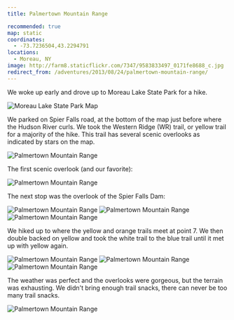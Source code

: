 ```yaml
---
title: Palmertown Mountain Range

recommended: true
map: static
coordinates:
  - -73.7236504,43.2294791
locations:
  - Moreau, NY
image: http://farm8.staticflickr.com/7347/9583833497_0171fe8688_c.jpg
redirect_from: /adventures/2013/08/24/palmertown-mountain-range/
---
```


We woke up early and drove up to Moreau Lake State Park for a hike.

<img alt="Moreau Lake State Park Map" src="http://farm8.staticflickr.com/7303/13013176105_99e4295620_o.png">

We parked on Spier Falls road, at the bottom of the map just before where the Hudson River curls. We took the Western Ridge (WR) trail, or yellow trail for a majority of the hike. This trail has several scenic overlooks as indicated by stars on the map.

<div class="photos">

<img src="http://farm3.staticflickr.com/2891/9583836201_fdbae467f0_c.jpg"  alt="Palmertown Mountain Range">
</div>

The first scenic overlook (and our favorite):

<div class="photos">

<img src="http://farm8.staticflickr.com/7347/9583833497_0171fe8688_c.jpg"  alt="Palmertown Mountain Range" class="pop-out">
</div>

The next stop was the overlook of the Spier Falls Dam:

<div class="photos">

<img src="http://farm8.staticflickr.com/7341/9583831625_fafaea7bb2_c.jpg" class="img-thirds" alt="Palmertown Mountain Range">
<img src="http://farm3.staticflickr.com/2846/9583837625_cf283cb895_c.jpg" class="img-thirds" alt="Palmertown Mountain Range">
<img src="http://farm3.staticflickr.com/2858/9586629444_457bb8211e_c.jpg" class="img-thirds" alt="Palmertown Mountain Range">
</div>

We hiked up to where the yellow and orange trails meet at point 7. We then double backed on yellow and took the white trail to the blue trail until it met up with yellow again.

<div class="photos">

<img src="http://farm3.staticflickr.com/2876/9583834269_d8e7b144e5_c.jpg" class="img-thirds" alt="Palmertown Mountain Range">
<img src="http://farm6.staticflickr.com/5533/9583845429_86f8609032_c.jpg" class="img-thirds" alt="Palmertown Mountain Range">
<img src="http://farm6.staticflickr.com/5541/9583847211_8c7620529b_c.jpg" class="img-thirds" alt="Palmertown Mountain Range">
</div>

The weather was perfect and the overlooks were gorgeous, but the terrain was exhausting. We didn't bring enough trail snacks, there can never be too many trail snacks.

<div class="photos">

<img src="http://farm6.staticflickr.com/5455/9586631390_96d1ca3f1d_c.jpg"  alt="Palmertown Mountain Range">
</div>

